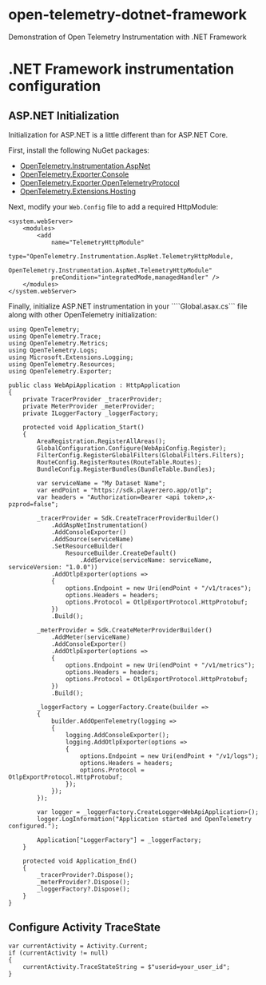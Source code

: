 # open-telemetry-dotnet-framework
Demonstration of Open Telemetry Instrumentation with .NET Framework

# .NET Framework instrumentation configuration
## ASP.NET Initialization
Initialization for ASP.NET is a little different than for ASP.NET Core.

First, install the following NuGet packages:

- [OpenTelemetry.Instrumentation.AspNet](https://www.nuget.org/packages/OpenTelemetry.Instrumentation.AspNet)
- [OpenTelemetry.Exporter.Console](https://www.nuget.org/packages/OpenTelemetry.Exporter.Console)
- [OpenTelemetry.Exporter.OpenTelemetryProtocol](https://www.nuget.org/packages/OpenTelemetry.Exporter.OpenTelemetryProtocol/)
- [OpenTelemetry.Extensions.Hosting](https://www.nuget.org/packages/OpenTelemetry.Extensions.Hosting)

Next, modify your ```Web.Config``` file to add a required HttpModule:

```
<system.webServer>
    <modules>
        <add
            name="TelemetryHttpModule"
            type="OpenTelemetry.Instrumentation.AspNet.TelemetryHttpModule,
                OpenTelemetry.Instrumentation.AspNet.TelemetryHttpModule"
            preCondition="integratedMode,managedHandler" />
    </modules>
</system.webServer>
```

Finally, initialize ASP.NET instrumentation in your ````Global.asax.cs``` file along with other OpenTelemetry initialization:

```
using OpenTelemetry;
using OpenTelemetry.Trace;
using OpenTelemetry.Metrics;
using OpenTelemetry.Logs;
using Microsoft.Extensions.Logging;
using OpenTelemetry.Resources;
using OpenTelemetry.Exporter;

public class WebApiApplication : HttpApplication
{
    private TracerProvider _tracerProvider;
    private MeterProvider _meterProvider;
    private ILoggerFactory _loggerFactory;

    protected void Application_Start()
    {
        AreaRegistration.RegisterAllAreas();
        GlobalConfiguration.Configure(WebApiConfig.Register);
        FilterConfig.RegisterGlobalFilters(GlobalFilters.Filters);
        RouteConfig.RegisterRoutes(RouteTable.Routes);
        BundleConfig.RegisterBundles(BundleTable.Bundles);

        var serviceName = "My Dataset Name";
        var endPoint = "https://sdk.playerzero.app/otlp";
        var headers = "Authorization=Bearer <api token>,x-pzprod=false";

        _tracerProvider = Sdk.CreateTracerProviderBuilder()
            .AddAspNetInstrumentation()
            .AddConsoleExporter()
            .AddSource(serviceName)
            .SetResourceBuilder(
                ResourceBuilder.CreateDefault()
                    .AddService(serviceName: serviceName, serviceVersion: "1.0.0"))
            .AddOtlpExporter(options =>
            {
                options.Endpoint = new Uri(endPoint + "/v1/traces");
                options.Headers = headers;
                options.Protocol = OtlpExportProtocol.HttpProtobuf;
            })
            .Build();

        _meterProvider = Sdk.CreateMeterProviderBuilder()
            .AddMeter(serviceName)
            .AddConsoleExporter()
            .AddOtlpExporter(options =>
            {
                options.Endpoint = new Uri(endPoint + "/v1/metrics");
                options.Headers = headers;
                options.Protocol = OtlpExportProtocol.HttpProtobuf;
            })
            .Build();

        _loggerFactory = LoggerFactory.Create(builder =>
        {
            builder.AddOpenTelemetry(logging =>
            {
                logging.AddConsoleExporter();
                logging.AddOtlpExporter(options =>
                {
                    options.Endpoint = new Uri(endPoint + "/v1/logs");
                    options.Headers = headers;
                    options.Protocol = OtlpExportProtocol.HttpProtobuf;
                });
            });
        });

        var logger = _loggerFactory.CreateLogger<WebApiApplication>();
        logger.LogInformation("Application started and OpenTelemetry configured.");

        Application["LoggerFactory"] = _loggerFactory;
    }

    protected void Application_End()
    {
        _tracerProvider?.Dispose();
        _meterProvider?.Dispose();
        _loggerFactory?.Dispose();
    }
}
```


## Configure Activity TraceState
```
var currentActivity = Activity.Current;            
if (currentActivity != null)
{
    currentActivity.TraceStateString = $"userid=your_user_id";
}
```